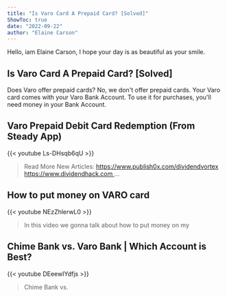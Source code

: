 ```yaml
---
title: "Is Varo Card A Prepaid Card? [Solved]"
ShowToc: true 
date: "2022-09-22"
author: "Elaine Carson" 
---
```


Hello, iam Elaine Carson, I hope your day is as beautiful as your smile.
## Is Varo Card A Prepaid Card? [Solved]
 Does Varo offer prepaid cards? No, we don't offer prepaid cards. Your Varo card comes with your Varo Bank Account. To use it for purchases, you'll need money in your Bank Account.

## Varo Prepaid Debit Card Redemption (From Steady App)
{{< youtube Ls-DHsqb6qU >}}
>Read More New Articles: https://www.publish0x.com/dividendvortex https://www.dividendhack.com ...

## How to put money on VARO card
{{< youtube NEzZhlerwL0 >}}
>In this video we gonna talk about how to put money on my 

## Chime Bank vs. Varo Bank | Which Account is Best?
{{< youtube DEeewIYdfjs >}}
>Chime Bank vs. 

